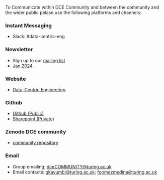 To Communicate within DCE Community and between the community and the wider public pelase use the following platforms and channels:
### Instant Messaging 
- Slack: #data-centric-eng 
### Newsletter
- Sign up to our [mailing list](https://www.turing.ac.uk/research/research-programmes/data-centric-engineering) 
- [Jan 2024](http://elink.turing.ac.uk/m/1/59207972/p1-b24031-9b3eaf6388b643d3b02e29de60ba3007/1/53/7acf77b9-a3c2-4193-b692-b4a4dcf2caf2)  
### Website
- [Data-Centric Engineering](https://www.turing.ac.uk/research/research-programmes/data-centric-engineering)
### Github
- [Github (Public)](https://github.com/alan-turing-institute/dce-community)
- [Sharepoint (Private)](https://thealanturininstitute.sharepoint.com/sites/dceCOMMUNITY)
### Zenodo DCE community
- [community repository](https://zenodo.org/communities/data-centric-eng?q=&l=list&p=1&s=10&sort=newest)
### Email 
- Group emailing: dceCOMMUNITY@turing.ac.uk
- Email contacts: gkayumbi@turing.ac.uk; fgomezmedina@turing.ac.uk
